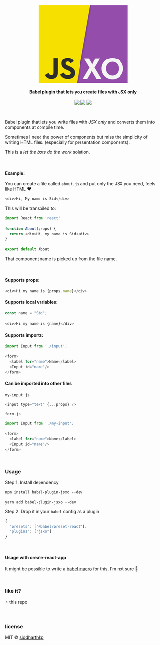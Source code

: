 <p align="center">
  <img src="/logo.png" />
  <br/><br/>
  <b>Babel plugin that lets you create files with JSX only</b>
  <br/><br/>
  <img src="https://img.shields.io/badge/experimental-AF-red.svg"/> <a href="https://travis-ci.org/siddharthkp/jsxo"><img src="https://travis-ci.org/siddharthkp/jsxo.svg?branch=master&maxAge=3600"/></a> <img src="https://sid.studio/dx-badge.svg"/>
</p>

&nbsp;

Babel plugin that lets you write files with _JSX only_ and converts them into components at compile time.

Sometimes I need the power of components but miss the simplicity of writing HTML files. (especially for presentation components).

This is a _let the bots do the work_ solution.

&nbsp;

#### Example: 

You can create a file called `about.js` and put only the JSX you need, feels like HTML ❤️

```js
<div>Hi, My name is Sid</div>
```

This will be transpiled to:

```js
import React from 'react'

function About(props) {
  return <div>Hi, my name is Sid</div>
}

export default About
```

That component name is picked up from the file name.

&nbsp;

#### Supports props:

  ```js
  <div>Hi my name is {props.name}</div>
  ```

#### Supports local variables:

  ```js
  const name = "Sid";

  <div>Hi my name is {name}</div>
  ```


#### Supports imports:

  ```js
  import Input from './input';

  <form>
    <label for="name">Name</label>
    <Input id="name"/>
  </form>
  ```

#### Can be imported into other files

  `my-input.js`
  ```js
  <input type="text" {...props} />
  ```

  `form.js`
  ```js
  import Input from './my-input';

  <form>
    <label for="name">Name</label>
    <Input id="name"/>
  </form>
  ```

&nbsp;

### Usage

Step 1. Install dependency

```
npm install babel-plugin-jsxo --dev

yarn add babel-plugin-jsxo --dev
```

Step 2. Drop it in your `babel` config as a plugin

```js
{
  "presets": ["@babel/preset-react"],
  "plugins": ["jsxo"]
}
```

&nbsp;

#### Usage with create-react-app

It might be possible to write a [babel macro](https://github.com/kentcdodds/babel-plugin-macros) for this, I'm not sure 🤷

&nbsp;

### like it?

:star: this repo

&nbsp;

### license

MIT © [siddharthkp](https://github.com/siddharthkp)
